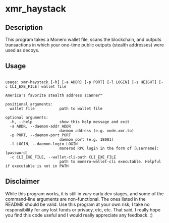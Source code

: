 # xmr_haystack

## Description

This program takes a Monero wallet file, scans the blockchain, and outputs transactions in which your one-time public outputs
(stealth addresses) were used as decoys.  

## Usage

```

usage: xmr-haystack [-h] [-a ADDR] [-p PORT] [-l LOGIN] [-s HEIGHT] [-c CLI_EXE_FILE] wallet file

America's favorite stealth address scanner™

positional arguments:
  wallet file           path to wallet file

optional arguments:
  -h, --help            show this help message and exit
  -a ADDR, --daemon-addr ADDR
                        daemon address (e.g. node.xmr.to)
  -p PORT, --daemon-port PORT
                        daemon port (e.g. 18081)
  -l LOGIN, --daemon-login LOGIN
                        monerod RPC login in the form of [username]:[password]
  -c CLI_EXE_FILE, --wallet-cli-path CLI_EXE_FILE
                        path to monero-wallet-cli executable. Helpful if executable is not in PATH

```

## Disclaimer

While this program works, it is still in *very* early dev stages, and some of the command-line arguments are non-functional.
The ones listed in the README should be valid. Use this program at your own risk; I take no responsibility for any lost funds
or privacy, etc, etc. That said, I really hope you find this code useful and I would really appreciate any feedback. :)
